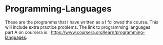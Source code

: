 # Programming-Languages
These are the programms that I have written as a I followed the course. This will include extra practice problems.
The link to programming languages part A on coursera is :
https://www.coursera.org/learn/programming-languages.
